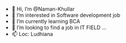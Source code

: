 - 👋 Hi, I’m @Naman-Khullar
- 👀 I’m interested in Software development job
- 🌱 I’m currently learning BCA
- 💞️ I’m looking to find a job in IT FIELD ...
- 📫 Loc: Ludhiana

<!---
Naman-Khullar/Naman-Khullar is a ✨ special ✨ repository because its `README.md` (this file) appears on your GitHub profile.
You can click the Preview link to take a look at your changes.
--->
